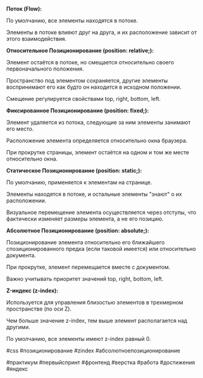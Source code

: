 **Поток (Flow):**

По умолчанию, все элементы находятся в потоке.

Элементы в потоке влияют друг на друга, и их расположение зависит от этого взаимодействия. 

  

  

**Относительное Позиционирование (position: relative;):**

Элемент остаётся в потоке, но смещается относительно своего первоначального положения.

Пространство под элементом сохраняется, другие элементы воспринимают его как будто он находится в исходном положении.

Смещение регулируется свойствами top, right, bottom, left.

  

  

**Фиксированное Позиционирование (position: fixed;):**

Элемент удаляется из потока, следующие за ним элементы занимают его место.

Расположение элемента определяется относительно окна браузера.

При прокрутке страницы, элемент остаётся на одном и том же месте относительно окна.

  

  

**Статическое Позиционирование (position: static;):**

По умолчанию, применяется к элементам на странице.

Элементы находятся в потоке, и остальные элементы "знают" о их расположении.

Визуальное перемещение элемента осуществляется через отступы, что фактически изменяет размеры элемента, а не его позицию.  
  

**Абсолютное Позиционирование (position: absolute;):**

Позиционирование элемента относительно его ближайшего спозиционированного предка (если таковой имеется) или относительно документа.

При прокрутке, элемент перемещается вместе с документом.

Важно учитывать приоритет значений top, right, bottom, left.

  

  

**Z-индекс (z-index):**

Используется для управления близостью элементов в трехмерном пространстве (по оси Z).

Чем больше значение z-index, тем выше элемент располагается над другими.

По умолчанию, все элементы имеют z-index равный 0.

#css #позиционирование #zindex 
#абсолютноепозиционирование 

#практикум #первыйспринт #фронтенд #верстка #работа #достижения #яндекс 